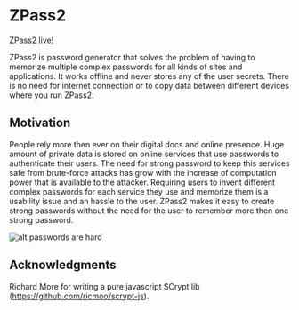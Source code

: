 ZPass2
======
[ZPass2 live!](http://zpass2.jclopes.net)

ZPass2 is password generator that solves the problem of having to memorize multiple complex passwords for all kinds of sites and applications.
It works offline and never stores any of the user secrets. There is no need for internet connection or to copy data between different devices where you run ZPass2.

Motivation
---
People rely more then ever on their digital docs and online presence.
Huge amount of private data is stored on online services that use passwords to authenticate their users.
The need for strong password to keep this services safe from brute-force attacks has grow with the increase of computation power that is available to the attacker.
Requiring users to invent different complex passwords for each service they use and memorize them is a usability issue and an hassle to the user.
ZPass2 makes it easy to create strong passwords without the need for the user to remember more then one strong password.

![alt passwords are hard](http://imgs.xkcd.com/comics/password_strength.png)

Acknowledgments
---
Richard More for writing a pure javascript SCrypt lib (https://github.com/ricmoo/scrypt-js).
